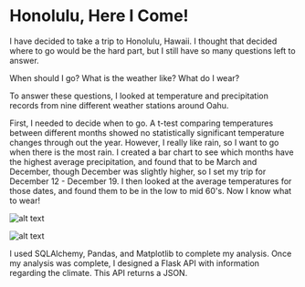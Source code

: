# Honolulu, Here I Come!

I have decided to take a trip to Honolulu, Hawaii. I thought that decided where to go would be the hard part, but I still have so many questions left to answer. 

When should I go? What is the weather like? What do I wear?

To answer these questions, I looked at temperature and precipitation records from nine different weather stations around Oahu. 

First, I needed to decide when to go. A t-test comparing temperatures between different months showed no statistically significant temperature changes through out the year. However, I really like rain, so I want to go when there is the most rain. I created a bar chart to see which months have the highest average precipitation, and found that to be March and December, though December was slightly higher, so I set my trip for December 12 - December 19. I then looked at the average temperatures for those dates, and found them to be in the low to mid 60's. Now I know what to wear! 

![alt text](https://github.com/KStrange89/sqlalchemy-challenge/blob/main/images/month_prcp.png)

![alt text](https://github.com/KStrange89/sqlalchemy-challenge/blob/main/images/trip_prcp.png)

I used SQLAlchemy, Pandas, and Matplotlib to complete my analysis. Once my analysis was complete, I designed a Flask API with information regarding the climate. This API returns a JSON.